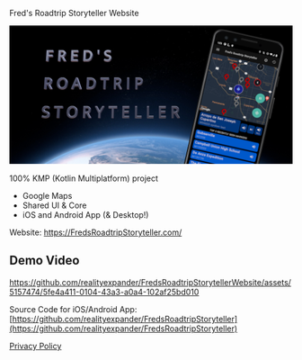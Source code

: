 
Fred's Roadtrip Storyteller Website

[<img src="website_splash.png" width="600"/>](website_splash.png)

100% KMP (Kotlin Multiplatform) project
- Google Maps
- Shared UI & Core
- iOS and Android App (& Desktop!)

Website: https://FredsRoadtripStoryteller.com/

## Demo Video
https://github.com/realityexpander/FredsRoadtripStorytellerWebsite/assets/5157474/5fe4a411-0104-43a3-a0a4-102af25bd010

Source Code for iOS/Android App: [https://github.com/realityexpander/FredsRoadtripStoryteller](https://github.com/realityexpander/FredsRoadtripStoryteller)

[Privacy Policy](https://realityexpander.github.io/FredsRoadtripStorytellerWebsite/privacy-policy.html)
